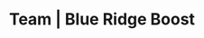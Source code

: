 ---
title: "Team | Blue Ridge Boost"
page_title: "Blue Ridge Boost Team"
# meta description
description: "Dedicated intructors teach computer coding, robotics, math, and computer science."
draft: false
# content section
section: "instructors"

owner:
  enable : true
  name: "Nora Evans"
  role: "Founder and CEO"
  photo: "/images/instructors/nora.JPG"
  bio: "Nora is originally from Bucharest, Romania. She earned a B.Sc. in Computer Science at the Polytechnic University of Bucharest and moved to Charlottesville in the Fall of 2004 to pursue graduate school at the University of Virginia where she earned a Master's in Computer Science in 2006, a Master of Science in Mathematics in 2014, and a Master of Teaching in 2022. Nora [published several research articles in computer science](https://scholar.google.com/citations?user=BTsjtmgAAAAJ&hl=en&oi=ao) and has several years of industry experience as a software developer. Nora has extensive teaching experience as Lecturer in the Mathematics Department at UVA, Algebra teacher at Peabody School, math student-teacher at Monticello High School, and a teaching assistant in Computer Science at UVA.
  </p><p>
  At Blue Ridge Boost, Nora selects and develops class content, coaches the robotics competition teams, teaches advanced math and computer science classes, and tutors students in math and computer science.
  "

coo:
  enable : true
  name: "Lain Bowman"
  role: "Head of Operations"
  photo: "/images/instructors/lain.JPG"
  bio: "Lain graduated from the University of Virginia in May 2024 with a double major in Computer Science and Physics.
  </p><p>
  At Blue Ridge Boost, Lain selects and develops class content, coaches the robotics competition teams, teaches math and computer science classes, and tutors students in math.
  "

coordinator:
  enable : true
  name: "Ransford Dunu"
  role: "Summer Camp Director"
  photo: "/images/instructors/nophoto.png"
  bio: "Ransford is originally from Koforidua, Ghana. He moved to Charlottesville, Virginia with his parents as an infant. Currently, Ransford is working towards an Associate's Degree in Mechanical Engineering with a minor in Computer Science.
  </p><p>
  Ransford has experience in teaching teens and kids how to code. Through NSBE (National Society of Black Engineers) and Mrs. Early from Albemarle High School, Ranford taught middle schoolers to code a Sphero bots. He helped students to understand critical thinking and problem-solving skills to be able to guide the Sphero out of not just one maze but an array of mazes with the same code.
  </p><p>
  At Blue Ridge Boost, Ransford teaches coding and robotics classes for elementary and middle school students both in classes and camp. Ransford also serves as coordinator for camps.
  "

troubadour:
  enable : true
  name: "David Evans"
  role: "Troubadour"
  photo:  "/images/instructors/david.JPG"
  bio: "[David](https://www.cs.virginia.edu/evans/) is a Professor of Computer Science at the University of Virginia where he teaches classes in [Discrete Mathematics](https://uvadmt.github.io), [Computer Science](https://xplorecs.github.io/), [Theory of Computation](https://uvatoc.github.io), and [Artificial Intelligence](https://aipavilion.github.io/) (among [other topics](https://www.cs.virginia.edu/~evans/courses/)) and leads research on [computer security and privacy](https://uvasrg.github.io). He won an All-University Teaching Award and Outstanding Faculty Award from the State Council of Higher Education for Virginia.
  </p><p>
  At Blue Ridge Boost, David helps instructors develop computing, math, and cryptography courses, teaches classes when he can, moves furniture, and makes sure there is sufficient food for the CEO and Teaching Assistant.
  "

instructors:
- enable : true
  name: "Saumya Sharma"
  role: "Coding and robotics teacher"
  photo: "/images/instructors/nophoto.png"
  bio: "Saumya is a 4th year at the University of Virginia working towards a degree in Global Public Health and a minor in Computer Science. As a member of the community, Saumya has valued tutoring and working with students as a way to help bring the community forward by being involved in it. Saumya was on a FIRST Tech Challenge (FTC) robotics team for 3 years and has continued her appreciation for Computer Science during my time at UVA.
</p><p>
  At Blue Ridge Boost, Saumya coaches the FLL Challenge Team and teaches the Vex IQ robotics classes."


- enable : true
  name: "Scarlett Morse"
  role: "Camp Instructor<br>Coding and Robotics Teacher"
  photo:  "/images/instructors/nophoto.png"
  bio: "Scarlett lived in Pennsylvania, Virginia, and France, and graduated in 2024 from Albemarle High School, the Math, Engineering, and Science Academy. Scarlett is currently a student at the University of Virginia. Scarlett plans to study math and computer science, environmental science, political science, and French. 
  </p><p>
  Scartlet runs Mathemagicians, a math club at the Northside Library for teens interested in STEM. Scarlett also completed  an internship at a pharmacy in Arzens, France working with a shelf-stocking robot. Whether tutoring peers and neighbors in math or tinkering with 3D printers and welding equipment, Scarlett loves sharing her interest in technology and science with others!"

- enable : true
  name: "Carter Earles"
  role: "Camp Instructor<br>Coding and Robotics Teacher"
  photo:  "/images/instructors/nophoto.png"
  bio: "Carter was born in Charlottesville and lived here his entire life. Carter is a senior at Albemarle High School and attends Center 1 for game design. At Albemarle, Carter plays tenor saxophone in the marching band, jazz band, and sax choir. Carter is also a programmer at Cavelier Robotics and in the Albemarle Key Club. Some of Carter's greatest areas of interest are programming, game development, machine learning, and evolutionary algorithms. Carter also really enjoy math and how it is applied to describe various systems in nature. Carter also loves sharing my passion for STEM through various events such as Girls Geek Day, STEM Night, and now, Blue Ridge Boost!"

- enable : true
  name: "Nathaneal Wattier"
  role: "Coding and Math Teacher"
  photo:  "/images/instructors/nophoto.png"
  bio: "Nathaneal is a first-year student at the University of Virginia."

- enable : true
  name: "Dorina Evans"
  role: "Teaching Assistant<br>Coding, Robotics, and Math"
  photo:  "/images/instructors/dorina.JPG"
  bio: "Dorina, a rising eighth-grader at St. Anne’s-Belfield School, is passionate about robotics and mathematics, dedicating her time to excelling in these fields.
</p><p>
Dorina is a member of the Next Level FLL Challenge Team, which won the Virginia Championship and represented the school at the 2025 FIRST Championship. Dorina leads the FIRST Tech Challenge Team, which earned a 2025 Control Award for programming and robot design, and co-leads the Aerial Drones Boballions Team, which qualified for the Northeast Regional Championship. At the 2024 _Girls Excelling in Math_ (GEM) competition, Dorina earned first place in the individual competitions, first overall in team rankings, and third place in team engineering.
"


- enable : false
  name: "Tracey Dunu"
  role: "Camp Instructor"
  photo:  "/images/instructors/nophoto.png"
  bio: ""



---